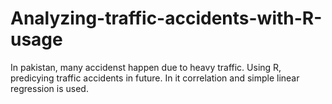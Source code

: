 # Analyzing-traffic-accidents-with-R-usage
In pakistan, many accidenst happen due to heavy traffic. Using R, predicying traffic accidents in future. In it correlation and simple linear regression is used.
